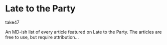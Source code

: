 # Late to the Party

take47

An MD-ish list of every article featured on Late to the Party. The articles are free to use, but require attribution...

